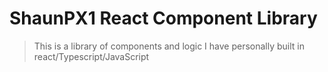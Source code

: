 # ShaunPX1 React Component Library

> This is a library of components and logic I have personally built in react/Typescript/JavaScript